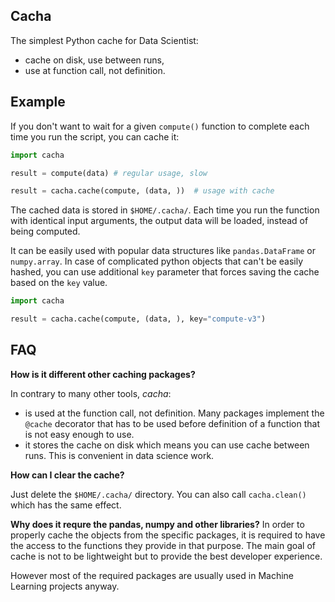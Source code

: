 ## Cacha

The simplest Python cache for Data Scientist:

- cache on disk, use between runs,
- use at function call, not definition.

## Example

If you don't want to wait for a given `compute()` function to complete
each time you run the script, you can cache it:

```python
import cacha

result = compute(data) # regular usage, slow

result = cacha.cache(compute, (data, ))  # usage with cache

```

The cached data is stored in `$HOME/.cacha/`. Each time you run the
function with identical input arguments, the output data will be loaded,
instead of being computed.

It can be easily used with popular data structures like `pandas.DataFrame` or
`numpy.array`. In case of complicated python objects that can't be easily
hashed, you can use additional `key` parameter that forces saving the cache
based on the `key` value.

```python
import cacha

result = cacha.cache(compute, (data, ), key="compute-v3")

```

## FAQ

**How is it different other caching packages?**

In contrary to many other tools, _cacha_:

- is used at the function call, not definition. Many packages implement
  the `@cache` decorator that has to be used before definition of
  a function that is not easy enough to use.
- it stores the cache on disk which means you can use cache between runs.
  This is convenient in data science work.

**How can I clear the cache?**

Just delete the `$HOME/.cacha/` directory. You can also call `cacha.clean()`
which has the same effect.

**Why does it requre the pandas, numpy and other libraries?**
In order to properly cache the objects from the specific packages, it is
required to have the access to the functions they provide in that purpose.
The main goal of cache is not to be lightweight but to provide the best
developer experience.

However most of the required packages are usually
used in Machine Learning projects anyway.
